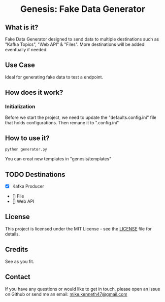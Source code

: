 <h1 align="center">Genesis: Fake Data Generator</h1>

## What is it?
Fake Data Generator designed to send data to multiple destinations such as "Kafka Topics", "Web API" &amp; "Files".
More destinations will be added eventually if needed.

## Use Case
Ideal for generating fake data to test a endpoint.


## How does it work?
### Initialization
Before we start the project, we need to update the "defaults.config.ini" file that holds configurations. Then remane it to ".config.ini"

## How to use it?

```python
python generator.py
```
You can creat new templates in "genesis/templates"

## TODO Destinations

- [x] Kafka Producer
- [] File
- [] Web API

## License

This project is licensed under the MIT License - see the [LICENSE](LICENSE) file for details.

## Credits

See as you fit.

## Contact

If you have any questions or would like to get in touch, please open an issue on Github or send me an email: <mike.kenneth47@gmail.com>